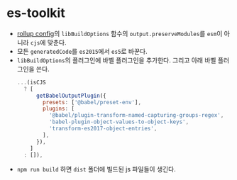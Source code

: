 # es-toolkit

- [rollup config](rollup.config.mjs)의 `libBuildOptions` 함수의 `output.preserveModules`를 `esm`이 아니라 `cjs`에 맞춘다.
- 모든 `generatedCode`를 `es2015`에서 `es5`로 바꾼다.
- `libBuildOptions`의 플러그인에 바벨 플러그인을 추가한다. 그리고 아래 바벨 플러그인을 쓴다.
  ```js
  ...(isCJS
    ? [
        getBabelOutputPlugin({
          presets: ['@babel/preset-env'],
          plugins: [
            '@babel/plugin-transform-named-capturing-groups-regex',
            'babel-plugin-object-values-to-object-keys',
            'transform-es2017-object-entries',
          ],
        }),
      ]
    : []),
  ```
- `npm run build` 하면 `dist` 폴더에 빌드된 js 파일들이 생긴다.